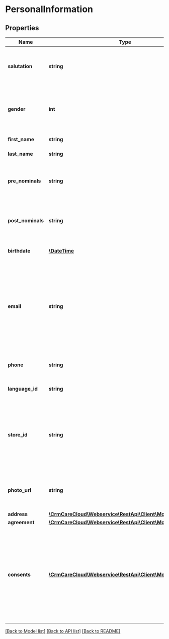 # PersonalInformation

## Properties
Name | Type | Description | Notes
------------ | ------------- | ------------- | -------------
**salutation** | **string** | Customer&#x27;s salutation. If it is not set in POST or PUT calls, it will be generated automatically. | [optional] 
**gender** | **int** | Gender of the customer *Possible values: 1 - Male / 2 - Female / 3 - Miss / 4 - Private / 5 - Other * | [optional] 
**first_name** | **string** | First name of the customer. | [optional] 
**last_name** | **string** | Last name of the customer. | [optional] 
**pre_nominals** | **string** | Academic degrees, academic titles, other titles of customer placed before name. | [optional] 
**post_nominals** | **string** | Academic degrees, academic titles, other titles of customer placed after name. | [optional] 
**birthdate** | [**\DateTime**](\DateTime.md) | Customer&#x27;s date of birth. *(YYYY-MM-DD)* | [optional] 
**email** | **string** | Email of the customer. If you enter the email we are validating his format and validity of the domain.  Here is the general regular expression that is used for validation: &#x60;^[-a-z0-9!#$%&amp;\\&#x27;*+\\/&#x3D;?^_&#x60;{|}~]+(\\\\.[-a-z0-9!#$%&amp;\\&#x27;*+\\/&#x3D;?^_&#x60;{|}~]+)*@([a-z0-9]([-a-z0-9]{0,61}[a-z0-9])?\\\\.)+[a-z0-9]([-a-z0-9]{0,61}[a-z0-9])$&#x60; | [optional] 
**phone** | **string** | Phone number of the customer with international prefix (420000000000). | [optional] 
**language_id** | **string** | The unique ID of the language by ISO 639-1 code. | 
**store_id** | **string** | The unique ID of the original customer account store of registration. In case of the customer update, the request cant delete the parameter&#x27;s value. Only updated. | [optional] 
**photo_url** | **string** | URL address of the customer photo. If customer has no photo, this parameter is not send. | [optional] 
**address** | [**\CrmCareCloud\Webservice\RestApi\Client\Model\Address**](Address.md) |  | [optional] 
**agreement** | [**\CrmCareCloud\Webservice\RestApi\Client\Model\Agreement**](Agreement.md) |  | [optional] 
**consents** | [**\CrmCareCloud\Webservice\RestApi\Client\Model\Consents[]**](Consents.md) | The list of all customer consents. The list of consents is available in the [Consents resource](https://carecloud.readme.io/reference/getconsents) If both parameters are set (&#x60;agreement&#x60; and &#x60;consents&#x60;), the &#x60;consents&#x60; has priority while creating or updating the record. | [optional] 

[[Back to Model list]](../../README.md#documentation-for-models) [[Back to API list]](../../README.md#documentation-for-api-endpoints) [[Back to README]](../../README.md)

